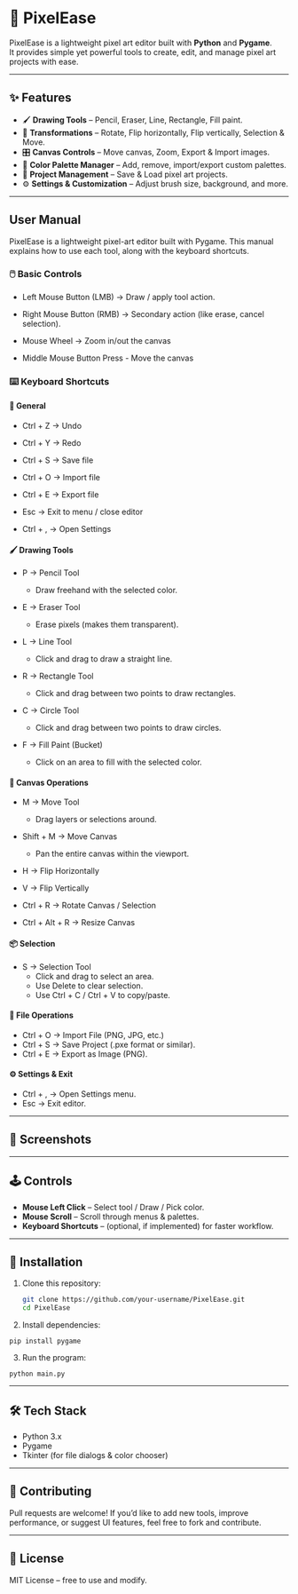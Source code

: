 # 🎨 PixelEase

PixelEase is a lightweight pixel art editor built with **Python** and **Pygame**.  
It provides simple yet powerful tools to create, edit, and manage pixel art projects with ease.

---

## ✨ Features
- 🖌️ **Drawing Tools** – Pencil, Eraser, Line, Rectangle, Fill paint.
- 🔄 **Transformations** – Rotate, Flip horizontally, Flip vertically, Selection & Move.
- 🎛️ **Canvas Controls** – Move canvas, Zoom, Export & Import images.
- 🎨 **Color Palette Manager** – Add, remove, import/export custom palettes.
- 💾 **Project Management** – Save & Load pixel art projects.
- ⚙️ **Settings & Customization** – Adjust brush size, background, and more.

---
## User Manual
PixelEase is a lightweight pixel-art editor built with Pygame.
This manual explains how to use each tool, along with the keyboard shortcuts.

### 🖱️ Basic Controls

* Left Mouse Button (LMB) → Draw / apply tool action.

* Right Mouse Button (RMB) → Secondary action (like erase, cancel selection).

* Mouse Wheel → Zoom in/out the canvas
* Middle Mouse Button Press - Move the canvas

### ⌨️ Keyboard Shortcuts
#### 🔄 General

* Ctrl + Z → Undo

* Ctrl + Y → Redo

* Ctrl + S → Save file

* Ctrl + O → Import file

* Ctrl + E → Export file

* Esc → Exit to menu / close editor

* Ctrl + , → Open Settings

#### 🖌️ Drawing Tools

* P → Pencil Tool
   - Draw freehand with the selected color.

* E → Eraser Tool
  - Erase pixels (makes them transparent).

* L → Line Tool
  - Click and drag to draw a straight line.

* R → Rectangle Tool
  - Click and drag between two points to draw rectangles.

* C → Circle Tool
  - Click and drag between two points to draw circles.

* F → Fill Paint (Bucket)
  - Click on an area to fill with the selected color.

#### 🔧 Canvas Operations

* M → Move Tool
   - Drag layers or selections around.

* Shift + M → Move Canvas
  - Pan the entire canvas within the viewport.

* H → Flip Horizontally
* V → Flip Vertically
* Ctrl + R → Rotate Canvas / Selection
* Ctrl + Alt + R → Resize Canvas

#### 📦 Selection

* S → Selection Tool
   - Click and drag to select an area.
   - Use Delete to clear selection.
   - Use Ctrl + C / Ctrl + V to copy/paste.

#### 📂 File Operations

* Ctrl + O → Import File (PNG, JPG, etc.)
* Ctrl + S → Save Project (.pxe format or similar).
* Ctrl + E → Export as Image (PNG).

#### ⚙️ Settings & Exit

* Ctrl + , → Open Settings menu.
* Esc → Exit editor.

---
## 📸 Screenshots

---

## 🕹️ Controls
- **Mouse Left Click** – Select tool / Draw / Pick color.
- **Mouse Scroll** – Scroll through menus & palettes.
- **Keyboard Shortcuts** – (optional, if implemented) for faster workflow.

---

## 🚀 Installation
1. Clone this repository:
   ```bash
   git clone https://github.com/your-username/PixelEase.git
   cd PixelEase
    ```
2. Install dependencies:
```
pip install pygame
```
3. Run the program:
```
python main.py
```
---
## 🛠️ Tech Stack

* Python 3.x
* Pygame
* Tkinter (for file dialogs & color chooser)

---

## 🤝 Contributing

Pull requests are welcome!
If you’d like to add new tools, improve performance, or suggest UI features, feel free to fork and contribute.

---

## 📜 License

MIT License – free to use and modify.